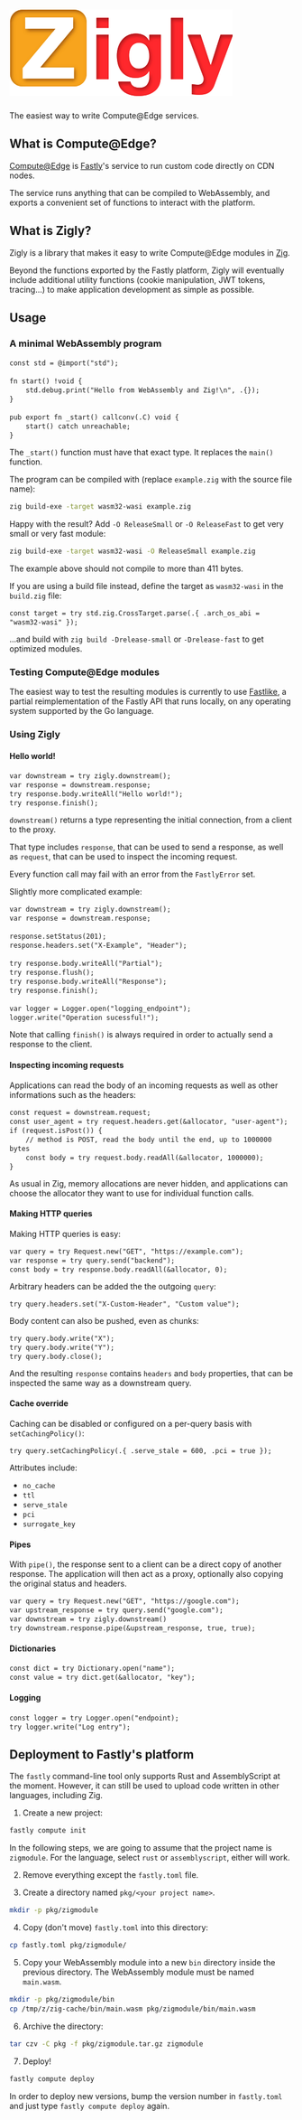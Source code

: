 ![Zigly](logo.png)
========

The easiest way to write Compute@Edge services.

## What is Compute@Edge?

[Compute@Edge](https://www.fastly.com/products/edge-compute/serverless/) is [Fastly](https://fastly.com)'s service to run custom code directly on CDN nodes.

The service runs anything that can be compiled to WebAssembly, and exports a convenient set of functions to interact with the platform.

## What is Zigly?

Zigly is a library that makes it easy to write Compute@Edge modules in [Zig](https://ziglang.org).

Beyond the functions exported by the Fastly platform, Zigly will eventually include additional utility functions (cookie manipulation, JWT tokens, tracing...) to make application development as simple as possible.

## Usage

### A minimal WebAssembly program

```zig
const std = @import("std");

fn start() !void {
    std.debug.print("Hello from WebAssembly and Zig!\n", .{});
}

pub export fn _start() callconv(.C) void {
    start() catch unreachable;
}
```

The `_start()` function must have that exact type. It replaces the `main()` function.

The program can be compiled with (replace `example.zig` with the source file name):

```sh
zig build-exe -target wasm32-wasi example.zig
```

Happy with the result? Add `-O ReleaseSmall` or `-O ReleaseFast` to get very small or very fast module:

```sh
zig build-exe -target wasm32-wasi -O ReleaseSmall example.zig
```

The example above should not compile to more than 411 bytes.

If you are using a build file instead, define the target as `wasm32-wasi` in the `build.zig` file:

```zig
const target = try std.zig.CrossTarget.parse(.{ .arch_os_abi = "wasm32-wasi" });
```

...and build with `zig build -Drelease-small` or `-Drelease-fast` to get optimized modules.

### Testing Compute@Edge modules

The easiest way to test the resulting modules is currently to use [Fastlike](https://github.com/avidal/fastlike), a partial reimplementation of the Fastly API that runs locally, on any operating system supported by the Go language.

### Using Zigly

#### Hello world!

```zig
var downstream = try zigly.downstream();
var response = downstream.response;
try response.body.writeAll("Hello world!");
try response.finish();
```

`downstream()` returns a type representing the initial connection, from a client to the proxy.

That type includes `response`, that can be used to send a response, as well as `request`, that can be used to inspect the incoming request.

Every function call may fail with an error from the `FastlyError` set.

Slightly more complicated example:

```zig
var downstream = try zigly.downstream();
var response = downstream.response;

response.setStatus(201);
response.headers.set("X-Example", "Header");

try response.body.writeAll("Partial");
try response.flush();
try response.body.writeAll("Response");
try response.finish();

var logger = Logger.open("logging_endpoint");
logger.write("Operation sucessful!");
```

Note that calling `finish()` is always required in order to actually send a response to the client.

#### Inspecting incoming requests

Applications can read the body of an incoming requests as well as other informations such as the headers:

```zig
const request = downstream.request;
const user_agent = try request.headers.get(&allocator, "user-agent");
if (request.isPost()) {
    // method is POST, read the body until the end, up to 1000000 bytes
    const body = try request.body.readAll(&allocator, 1000000);
}
```

As usual in Zig, memory allocations are never hidden, and applications can choose the allocator they want to use for individual function calls.

#### Making HTTP queries

Making HTTP queries is easy:

```zig
var query = try Request.new("GET", "https://example.com");
var response = try query.send("backend");
const body = try response.body.readAll(&allocator, 0);
```

Arbitrary headers can be added the the outgoing `query`:

```zig
try query.headers.set("X-Custom-Header", "Custom value");
```

Body content can also be pushed, even as chunks:

```zig
try query.body.write("X");
try query.body.write("Y");
try query.body.close();
```

And the resulting `response` contains `headers` and `body` properties, that can be inspected the same way as a downstream query.

#### Cache override

Caching can be disabled or configured on a per-query basis with `setCachingPolicy()`:

```zig
try query.setCachingPolicy(.{ .serve_stale = 600, .pci = true });
```

Attributes include:

- `no_cache`
- `ttl`
- `serve_stale`
- `pci`
- `surrogate_key`

#### Pipes

With `pipe()`, the response sent to a client can be a direct copy of another response. The application will then act as a proxy, optionally also copying the original status and headers.

```zig
var query = try Request.new("GET", "https://google.com");
var upstream_response = try query.send("google.com");
var downstream = try zigly.downstream()
try downstream.response.pipe(&upstream_response, true, true);
```

#### Dictionaries

```zig
const dict = try Dictionary.open("name");
const value = try dict.get(&allocator, "key");
```

#### Logging

```zig
const logger = try Logger.open("endpoint);
try logger.write("Log entry");
```

## Deployment to Fastly's platform

The `fastly` command-line tool only supports Rust and AssemblyScript at the moment.
However, it can still be used to upload code written in other languages, including Zig.

1. Create a new project:

```sh
fastly compute init
```

In the following steps, we are going to assume that the project name is `zigmodule`.
For the language, select `rust` or `assemblyscript`, either will work.

2. Remove everything except the `fastly.toml` file.

3. Create a directory named `pkg/<your project name>`.

```sh
mkdir -p pkg/zigmodule
```

4. Copy (don't move) `fastly.toml` into this directory:

```sh
cp fastly.toml pkg/zigmodule/
```

5. Copy your WebAssembly module into a new `bin` directory inside the previous directory. The WebAssembly module must be named `main.wasm`.

```sh
mkdir -p pkg/zigmodule/bin
cp /tmp/z/zig-cache/bin/main.wasm pkg/zigmodule/bin/main.wasm
```

6. Archive the directory:

```sh
tar czv -C pkg -f pkg/zigmodule.tar.gz zigmodule
```

7. Deploy!

```sh
fastly compute deploy
```

In order to deploy new versions, bump the version number in `fastly.toml` and just type `fastly compute deploy` again.
